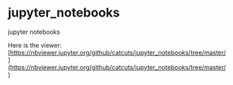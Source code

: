 # jupyter_notebooks
jupyter notebooks

Here is the viewer:
[https://nbviewer.jupyter.org/github/catcuts/jupyter_notebooks/tree/master/](https://nbviewer.jupyter.org/github/catcuts/jupyter_notebooks/tree/master/)

